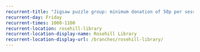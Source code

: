 ```yaml
---
recurrent-title: "Jigsaw puzzle group: minimum donation of 50p per session"
recurrent-day: Friday
recurrent-times: 1000-1100
recurrent-location: rosehill-library
recurrent-location-display-name: Rosehill Library
recurrent-location-display-url: /branches/rosehill-library/
---
```

